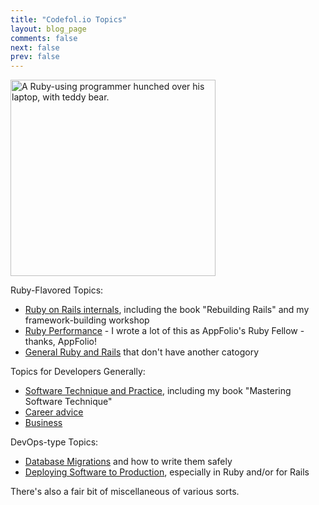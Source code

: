```yaml
---
title: "Codefol.io Topics"
layout: blog_page
comments: false
next: false
prev: false
---
```


<img src="/images/ruby fellow.png" class="pull-right" width="328" height="314" alt="A Ruby-using programmer hunched over his laptop, with teddy bear."> </img>

Ruby-Flavored Topics:

* [Ruby on Rails internals](/topics/rails), including the book "Rebuilding Rails" and my framework-building workshop
* [Ruby Performance](/topics/performance) - I wrote a lot of this as AppFolio's Ruby Fellow - thanks, AppFolio!
* [General Ruby and Rails](/topics/ruby_general) that don't have another catogory

Topics for Developers Generally:

* [Software Technique and Practice](/topics/technique_and_practice), including my book "Mastering Software Technique"
* [Career advice](/topics/career)
* [Business](/topics/business)

DevOps-type Topics:

* [Database Migrations](/topics/migrations) and how to write them safely
* [Deploying Software to Production](/topics/deployment), especially in Ruby and/or for Rails

There's also a fair bit of miscellaneous of various sorts.
